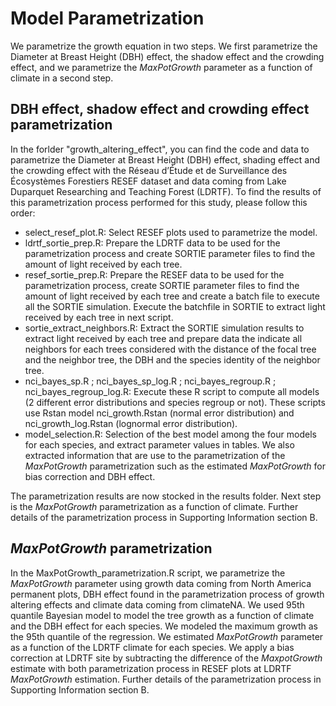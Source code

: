 # Model Parametrization

We parametrize the growth equation in two steps. We first parametrize the Diameter at Breast Height (DBH) effect, the shadow effect and the crowding effect, and we parametrize the *MaxPotGrowth* parameter as a function of climate in a second step. 

## DBH effect, shadow effect and crowding effect parametrization

In the forlder "growth_altering_effect", you can find the code and data to parametrize the Diameter at Breast Height (DBH) effect, shading effect and the crowding effect with the Réseau d’Étude et de Surveillance des Écosystèmes Forestiers RESEF dataset and data coming from Lake Duparquet Researching and Teaching Forest (LDRTF). To find the results of this parametrization process performed for this study, please follow this order:
- select_resef_plot.R: Select RESEF plots used to parametrize the model.
- ldrtf_sortie_prep.R: Prepare the LDRTF data to be used for the parametrization process and create SORTIE parameter files to find the amount of light received by each tree. 
- resef_sortie_prep.R: Prepare the RESEF data to be used for the parametrization process, create SORTIE parameter files to find the amount of light received by each tree and create a batch file to execute all the SORTIE simulation. Execute the batchfile in SORTIE to extract light received by each tree in next script. 
- sortie_extract_neighbors.R: Extract the SORTIE simulation results to extract light received by each tree and prepare data the indicate all neighbors for each trees considered with the distance of the focal tree and the neighbor tree, the DBH and the species identity of the neighbor tree. 
- nci_bayes_sp.R ; nci_bayes_sp_log.R ; nci_bayes_regroup.R ; nci_bayes_regroup_log.R: Execute these R script to compute all models (2 different error distributions and species regroup or not). These scripts use Rstan model nci_growth.Rstan (normal error distribution) and nci_growth_log.Rstan (lognormal error distribution). 
- model_selection.R: Selection of the best model among the four models for each species, and extract parameter values in tables. We also extracted information that are use to the parametrization of the *MaxPotGrowth* parametrization such as the estimated *MaxPotGrowth* for bias correction and DBH effect. 

The parametrization results are now stocked in the results folder. Next step is the *MaxPotGrowth* parametrization as a function of climate. Further details of the parametrization process in Supporting Information section B.

## *MaxPotGrowth* parametrization

In the MaxPotGrowth_parametrization.R script, we parametrize the *MaxPotGrowth* parameter using growth data coming from North America permanent plots, DBH effect found in the parametrization process of growth altering effects and climate data coming from climateNA. We used 95th quantile Bayesian model to model the tree growth as a function of climate and the DBH effect for each species. We modeled the maximum growth as the 95th quantile of the regression. We estimated *MaxPotGrowth* parameter as a function of the LDRTF climate for each species. We apply a bias correction at LDRTF site by subtracting the difference of the *MaxpotGrowth* estimate with both parametrization process in RESEF plots at LDRTF *MaxPotGrowth* estimation. Further details of the parametrization process in Supporting Information section B.
